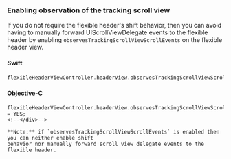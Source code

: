 ### Enabling observation of the tracking scroll view

If you do not require the flexible header's shift behavior, then you can avoid having to manually
forward UIScrollViewDelegate events to the flexible header by enabling
`observesTrackingScrollViewScrollEvents` on the flexible header view.

<!--<div class="material-code-render" markdown="1">-->
#### Swift
```swift
flexibleHeaderViewController.headerView.observesTrackingScrollViewScrollEvents = true
```

#### Objective-C

```objc
flexibleHeaderViewController.headerView.observesTrackingScrollViewScrollEvents = YES;
<!--</div>-->

**Note:** if `observesTrackingScrollViewScrollEvents` is enabled then you can neither enable shift
behavior nor manually forward scroll view delegate events to the flexible header.
